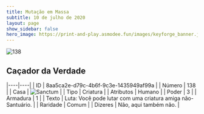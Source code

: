 ```yaml
---
title: Mutação em Massa
subtitle: 10 de julho de 2020
layout: page
show_sidebar: false
hero_image: https://print-and-play.asmodee.fun/images/keyforge_banner.jpg
---
```


![138](https://cdn.keyforgegame.com/media/card_front/pt/479_138_3P53Q58527VG_pt.png)

## Caçador da Verdade

|----|----|
| ID | 8aa5ca2e-d79c-4b6f-9c3e-1435949af99a |
| Número | 138 |
| Casa | ![Sanctum](https://archonarcana.com/images/thumb/c/c7/Sanctum.png/22px-Sanctum.png "Santuário") |
| Tipo | Criatura |
| Atributos | Humano |
| Poder | 3 |
| Armadura | 1 |
| Texto | Luta: Você pode lutar com uma criatura amiga não-Santuário. |
| Raridade | Comum |
| Dizeres | Não, aqui também não. |
